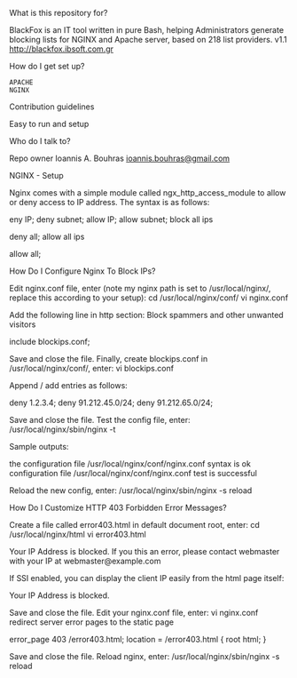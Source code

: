 What is this repository for?

BlackFox is an IT tool written in pure Bash, helping Administrators generate blocking lists for NGINX and Apache server, based on 218 list providers.
    v1.1
    http://blackfox.ibsoft.com.gr

How do I get set up?

    APACHE
    NGINX

Contribution guidelines

Easy to run and setup

Who do I talk to?

Repo owner Ioannis A. Bouhras ioannis.bouhras@gmail.com



NGINX - Setup

Nginx comes with a simple module called ngx_http_access_module to allow or deny access to IP address. The syntax is as follows:

eny IP; deny subnet; allow IP; allow subnet;
block all ips

deny all;
allow all ips

allow all;

How Do I Configure Nginx To Block IPs?

Edit nginx.conf file, enter (note my nginx path is set to /usr/local/nginx/, replace this according to your setup):
cd /usr/local/nginx/conf/
vi nginx.conf

Add the following line in http section:
Block spammers and other unwanted visitors

include blockips.conf;

Save and close the file. Finally, create blockips.conf in /usr/local/nginx/conf/, enter:
vi blockips.conf

Append / add entries as follows:

deny 1.2.3.4; deny 91.212.45.0/24; deny 91.212.65.0/24;

Save and close the file. Test the config file, enter:
/usr/local/nginx/sbin/nginx -t

Sample outputs:

the configuration file /usr/local/nginx/conf/nginx.conf syntax is ok configuration file /usr/local/nginx/conf/nginx.conf test is successful

Reload the new config, enter:
/usr/local/nginx/sbin/nginx -s reload

How Do I Customize HTTP 403 Forbidden Error Messages?

Create a file called error403.html in default document root, enter:
cd /usr/local/nginx/html
vi error403.html

<html> <head><title>Error 403 - IP Address Blocked</title></head> <body> Your IP Address is blocked. If you this an error, please contact webmaster with your IP at webmaster@example.com </body> </html>

If SSI enabled, you can display the client IP easily from the html page itself:

Your IP Address is <!--#echo var="REMOTE_ADDR" --> blocked.

Save and close the file. Edit your nginx.conf file, enter:
vi nginx.conf
redirect server error pages to the static page

error_page 403 /error403.html; location = /error403.html { root html; }

Save and close the file. Reload nginx, enter:
/usr/local/nginx/sbin/nginx -s reload
